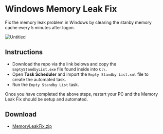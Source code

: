 # Windows Memory Leak Fix

Fix the memory leak problem in Windows by clearing the stanby memory cache every 5 minutes after logon.

![Untitled](https://user-images.githubusercontent.com/17615050/153669622-830ef734-af54-453b-84ff-1da3b4891ea7.png)

## Instructions

 * Download the repo via the link belowa and copy the  `EmptyStandbyList.exe` file found inside into `C:\`.
 * Open **Task Scheduler** and import the `Empty Standby List.xml` file to create the automated task.
 * Run the `Empty Standby List` task.

 Once you have completed the above steps, restart your PC and the Memory Leak Fix should be setup and automated.

 ## Download

  * [MemoryLeakFix.zip](https://github.com/DevCorner-Github/Memory-Leak-Fix/archive/refs/heads/main.zip)
